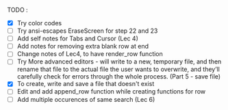 TODO :

- [x] Try color codes
- [ ] Try ansi-escapes EraseScreen for step 22 and 23
- [ ] Add self notes for Tabs and Cursor (Lec 4)
- [ ] Add notes for removing extra blank row at end
- [ ] Change notes of Lec4, to have render_row function
- [ ] Try More advanced editors - will write to a new, temporary file, and then rename that file to the actual file the user wants to overwrite, and they’ll carefully check for errors through the whole process. (Part 5 - save file)
- [x] To create, write and save a file that doesn't exist
- [ ] Edit and add append_row function while creating functions for row
- [ ] Add multiple occurences of same search (Lec 6) 
